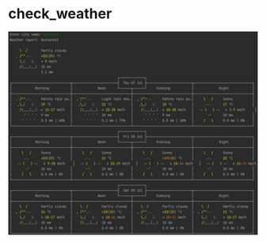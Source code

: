 # check_weather

![alt text](https://github.com/stroemihai/check_weather/blob/main/weather.jpg?raw=true)
